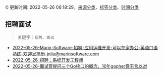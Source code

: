 :alarm_clock: 更新时间: 2022-05-26 06:18:29。[来源分类](../README.md)、[标签分类](../TAGS.md)、[时间分类](../TIMELINE.md)

## 招聘面试


> 关键字：`招聘`、`面试`



- [2022-05-26-Marin-Software-招聘-应用运维开发-可以在家办公-英语口语熟练-欢迎发简历-jnliu@marinsoftware.com](https://www.v2ex.com/t/855430) 
- [2022-05-26-招聘：系统开发工程师](https://www.v2ex.com/t/855391) 
- [2022-05-26-面试官提问三个Go接口的概念，10年gopher竟无言以对](https://toutiao.io/k/xn3xy8i) 